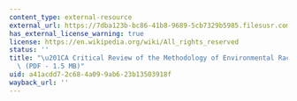 ```yaml
---
content_type: external-resource
external_url: https://7dba123b-bc86-41b8-9689-5cb7329b5985.filesusr.com/ugd/d5c05a_5b730e0b12c044a6b1ad6c9984dd61ce.pdf
has_external_license_warning: true
license: https://en.wikipedia.org/wiki/All_rights_reserved
status: ''
title: "\u201CA Critical Review of the Methodology of Environmental Racism Research\u201D\
  \ (PDF - 1.5 MB)"
uid: a41acdd7-2c68-4a09-9ab6-23b13503918f
wayback_url: ''
---
```


